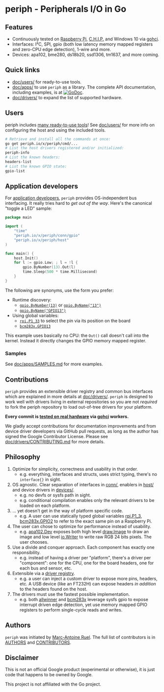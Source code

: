 # periph - Peripherals I/O in Go


## Features

* Continuously tested on [Raspberry Pi](https://raspberrypi.org),
  [C.H.I.P.](https://getchip.com/) and Windows 10 via
  [gohci](https://github.com/periph/gohci).
* Interfaces: I²C, SPI, gpio (both low latency memory mapped registers and
  zero-CPU edge detection), 1-wire and more.
* Devices: apa102, bme280, ds18b20, ssd1306, tm1637, and more coming.


## Quick links

* [doc/users/](doc/users/) for ready-to-use tools.
* [doc/apps/](doc/apps/) to use `periph` as a library. The complete API
  documentation, including examples, is at
  [![GoDoc](https://godoc.org/periph.io/x/periph?status.svg)](https://godoc.org/periph.io/x/periph).
* [doc/drivers/](doc/drivers/) to expand the list of supported hardware.


## Users

periph includes [many ready-to-use tools](cmd/)! See [doc/users/](doc/users/)
for more info on configuring the host and using the included tools.

```bash
# Retrieve and install all the commands at once:
go get periph.io/x/periph/cmd/...
# List the host drivers registered and/or initialized:
periph-info
# List the known headers:
headers-list
# List the known GPIO state:
gpio-list
```


## Application developers

For [application developers](doc/apps/), `periph` provides OS-independent bus
interfacing. It really tries hard to _get out of the way_. Here's the canonical
"toggle a LED" sample:


```go
package main

import (
    "time"
    "periph.io/x/periph/conn/gpio"
    "periph.io/x/periph/host"
)

func main() {
    host.Init()
    for l := gpio.Low; ; l = !l {
        gpio.ByNumber(13).Out(l)
        time.Sleep(500 * time.Millisecond)
    }
}
```

The following are synonyms, use the form you prefer:

* Runtime discovery:
  * [`gpio.ByNumber(13)`](https://godoc.org/periph.io/x/periph/conn/gpio/#ByNumber) or [`gpio.ByName("13")`](https://godoc.org/periph.io/x/periph/conn/gpio/#ByName)
  *  [`gpio.ByName("GPIO13")`](https://godoc.org/periph.io/x/periph/conn/gpio/#ByName)
* Using global variables:
  * [`rpi.P1_33`](https://godoc.org/periph.io/x/periph/host/rpi#/P1_33) to select the pin via its position on the board
  * [`bcm283x.GPIO13`](https://godoc.org/periph.io/x/periph/host/bcm283x/#GPIO13)

This example uses basically no CPU: the `Out()` call doesn't call into the
kernel. Instead it directly changes the GPIO memory mapped register.


### Samples

See [doc/apps/SAMPLES.md](doc/apps/SAMPLES.md) for more examples.


## Contributions

`periph` provides an extensible driver registry and common bus interfaces which
are explained in more details at [doc/drivers/](doc/drivers/). `periph` is
designed to work well with drivers living in external repositories so you are
not _required_ to fork the periph repository to load out-of-tree drivers for
your platform.

**Every commit is [tested on real hardware](doc/drivers/CONTRIBUTING.md#testing)
via [gohci](https://github.com/periph/gohci) workers.**

We gladly accept contributions for documentation improvements and from device
driver developers via GitHub pull requests, as long as the author has signed the
Google Contributor License. Please see
[doc/drivers/CONTRIBUTING.md](doc/drivers/CONTRIBUTING.md) for more details.


## Philosophy

1. Optimize for simplicity, correctness and usability in that order.
   * e.g. everything, interfaces and structs, uses strict typing, there's no
     `interface{}` in sight.
2. OS agnostic. Clear separation of interfaces in [conn/](conn/),
   enablers in [host/](host) and device drivers in [devices/](devices/).
   * e.g. no devfs or sysfs path in sight.
   * e.g. conditional compilation enables only the relevant drivers to be loaded
     on each platform.
3. ... yet doesn't get in the way of platform specific code.
   * e.g. A user can use statically typed global variables
     [rpi.P1_3](https://godoc.org/periph.io/x/periph/host/rpi#pkg-variables),
     [bcm283x.GPIO2](https://godoc.org/periph.io/x/periph/host/bcm283x#Pin)
     to refer to the exact same pin on a Raspberry Pi.
3. The user can chose to optimize for performance instead of usability.
   * e.g.
     [apa102.Dev](https://godoc.org/periph.io/x/periph/devices/apa102#Dev)
     exposes both high level
     [draw.Image](https://golang.org/pkg/image/draw/#Image) to draw an image and
     low level [io.Writer](https://golang.org/pkg/io/#Writer) to write raw RGB
     24 bits pixels. The user chooses.
4. Use a divide and conquer approach. Each component has exactly one
   responsibility.
   * e.g. instead of having a driver per "platform", there's a driver per
     "component": one for the CPU, one for the board headers, one for each
     bus and sensor, etc.
5. Extensible via a [driver
   registry](https://godoc.org/periph.io/x/periph#Register).
   * e.g. a user can inject a custom driver to expose more pins, headers, etc.
     A USB device (like an FT232H) can expose headers _in addition_ to the
     headers found on the host.
6. The drivers must use the fastest possible implementation.
   * e.g. both
     [allwinner](https://godoc.org/periph.io/x/periph/host/allwinner)
     and
     [bcm283x](https://godoc.org/periph.io/x/periph/host/bcm283x)
     leverage sysfs gpio to expose interrupt driven edge detection, yet use
     memory mapped GPIO registers to perform single-cycle reads and writes.


## Authors

`periph` was initiated by [Marc-Antoine Ruel](https://github.com/maruel). The
full list of contributors is in [AUTHORS](AUTHORS) and
[CONTRIBUTORS](CONTRIBUTORS).


## Disclaimer

This is not an official Google product (experimental or otherwise), it
is just code that happens to be owned by Google.

This project is not affiliated with the Go project.
